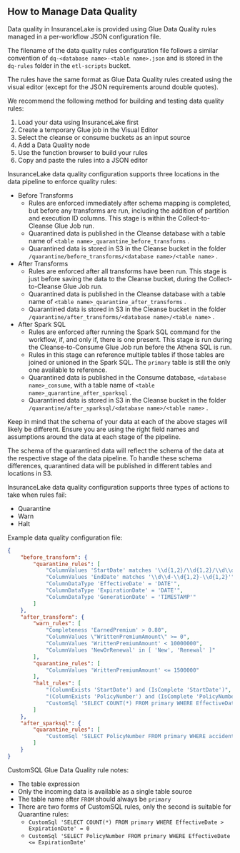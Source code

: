 ## How to Manage Data Quality

Data quality in InsuranceLake is provided using Glue Data Quality rules managed in a per-workflow JSON configuration file. 

The filename of the data quality rules configuration file follows a similar convention of `dq-<database name>-<table name>.json` and is stored in the `dq-rules` folder in the `etl-scripts` bucket.
 
The rules have the same format as Glue Data Quality rules created using the visual editor (except for the JSON requirements around double quotes).

We recommend the following method for building and testing data quality rules:

1. Load your data using InsuranceLake first
2. Create a temporary Glue job in the Visual Editor
3. Select the cleanse or consume buckets as an input source
4. Add a Data Quality node
5. Use the function browser to build your rules
6. Copy and paste the rules into a JSON editor


InsuranceLake data quality configuration supports three locations in the data pipeline to enforce quality rules:

* Before Transforms
    * Rules are enforced immediately after schema mapping is completed, but before any transforms are run, including the addition of partition and execution ID columns. This stage is within the Collect-to-Cleanse Glue Job run.
    * Quarantined data is published in the Cleanse database with a table name of `<table name>_quarantine_before_transforms` .
    * Quarantined data is stored in S3 in the Cleanse bucket in the folder `/quarantine/before_transforms/<database name>/<table name>` .
* After Transforms
    * Rules are enforced after all transforms have been run. This stage is just before saving the data to the Cleanse bucket, during the Collect-to-Cleanse Glue Job run.
    * Quarantined data is published in the Cleanse database with a table name of `<table name>_quarantine_after_transforms` .
    * Quarantined data is stored in S3 in the Cleanse bucket in the folder `/quarantine/after_transforms/<database name>/<table name>` .
* After Spark SQL
    * Rules are enforced after running the Spark SQL command for the workflow, if, and only if, there is one present. This stage is run during the Cleanse-to-Consume Glue Job run before the Athena SQL is run.
    * Rules in this stage can reference multiple tables if those tables are joined or unioned in the Spark SQL. The `primary` table is still the only one available to reference.
    * Quarantined data is published in the Consume database, `<database name>_consume`, with a table name of `<table name>_quarantine_after_sparksql` .
    * Quarantined data is stored in S3 in the Cleanse bucket in the folder `/quarantine/after_sparksql/<database name>/<table name>` .


Keep in mind that the schema of your data at each of the above stages will likely be different. Ensure you are using the right field names and assumptions around the data at each stage of the pipeline.

The schema of the quarantined data will reflect the schema of the data at the respective stage of the data pipeline. To handle these schema differences, quarantined data will be published in different tables and locations in S3.

InsuranceLake data quality configuration supports three types of actions to take when rules fail:

* Quarantine
* Warn
* Halt


Example data quality configuration file:

```json
{
    "before_transform": {
        "quarantine_rules": [
            "ColumnValues 'StartDate' matches '\\d{1,2}/\\d{1,2}/\\d\\d'",
            "ColumnValues 'EndDate' matches '\\d\\d-\\d{1,2}-\\d{1,2}'",
            "ColumnDataType 'EffectiveDate' = 'DATE'",
            "ColumnDataType 'ExpirationDate' = 'DATE'",
            "ColumnDataType 'GenerationDate' = 'TIMESTAMP'"
        ]
    },
    "after_transform": {
        "warn_rules": [
            "Completeness 'EarnedPremium' > 0.80",
            "ColumnValues \"WrittenPremiumAmount\" >= 0",
            "ColumnValues 'WrittenPremiumAmount' < 10000000",
            "ColumnValues 'NewOrRenewal' in [ 'New', 'Renewal' ]"
        ],
        "quarantine_rules": [
            "ColumnValues 'WrittenPremiumAmount' <= 1500000"
        ],
        "halt_rules": [
            "(ColumnExists 'StartDate') and (IsComplete 'StartDate')",
            "(ColumnExists 'PolicyNumber') and (IsComplete 'PolicyNumber')",
            "CustomSql 'SELECT COUNT(*) FROM primary WHERE EffectiveDate > ExpirationDate' = 0"
        ]
    },
    "after_sparksql": {
        "quarantine_rules": [
            "CustomSql 'SELECT PolicyNumber FROM primary WHERE accidentyeartotalincurredamount <= earnedpremium'"
        ]
    }
}
```

CustomSQL Glue Data Quality rule notes:

* The table expression
* Only the incoming data is available as a single table source
* The table name after `FROM` should always be `primary`
* There are two forms of CustomSQL rules, only the second is suitable for Quarantine rules:
    * `CustomSql 'SELECT COUNT(*) FROM primary WHERE EffectiveDate > ExpirationDate' = 0`
    * `CustomSql 'SELECT PolicyNumber FROM primary WHERE EffectiveDate <= ExpirationDate'`
